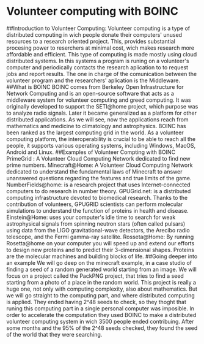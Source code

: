# Volunteer   computing   with   BOINC
##Introduction to Volunteer Computing:
Volunteer computing is a type of distributed computing in wich people donate their computers' unused resources to a research oriented project. This, provides substantial procesing power to reserchers at minimal cost, wich makes research more affordable and efficient. This type of computing is made mostly using cloud distributed systems. In this systems a program is runing on a volunteer's computer and periodically contacts the research aplication to to request jobs and report results. The one in charge of the comunication between the volunteer program and the researchers' aplication is the Middleware.    
##What is BOINC
BOINC comes from Berkeley Open Infrastructure for Network Computing and is an open-source software that acts
as a middleware system for volunteer computing and greed computing. It was originally developed to support 
the SETI@home project, which purpose was to analyze radio signals. Later it became generalized as a platform
for other distributed applications. As we will see, now the applications reach from mathematics and medicine to
climatology and astrophysics. 
BOINC has been ranked as the largest computing grid in the world. As a volunteer computing platform, the
interoperability is crucial to be able to reach all the people, it supports various operating systems, 
including Windows, MacOS, Android and Linux.
##Examples of Volunteer Compting with BOINC
PrimeGrid : A Volunteer Cloud Computing Network dedicated to find new prime numbers.
Minecraft@Home: A Volunteer Cloud Computing Network dedicated to understand the fundamental laws of Minecraft to answer unanswered questions regarding the features and true limits of the game.
NumberFields@home: is a research project that uses Internet-connected computers to do research in number theory. 
GPUGrid.net: is a distributed computing infrastructure devoted to biomedical research. Thanks to the contribution of volunteers, GPUGRID scientists can perform molecular simulations to understand the function of proteins in health and disease.
Einstein@Home: uses your computer's idle time to search for weak astrophysical signals from spinning neutron stars (often called pulsars) using data from the LIGO gravitational-wave detectors, the Arecibo radio telescope, and the Fermi gamma-ray satellite.
Rosseta@Home: By running Rosetta@home on your computer you will speed up and extend our efforts to design new proteins and to predict their 3-dimensional shapes. Proteins are the molecular machines and building blocks of life. 
##Going deeper into an example
We will go deep on the minecraft example, in a case studio of finding a seed of a random generated world starting from an image. We will focus on a project called the PackPNG project, that tries to find a seed starting from a photo of a place in the random world. This project is really a huge one, not only with computing complexity, also about mathematics. But we will go straight to the computing part, and where distributed computing is applied. They ended having 2^48 seeds to check, so they thoght that runing this computing part in a single personal computer was imposible. In order to accelerate the computation they used BOINC to make a distributed volunteer computing system in wich 3500 people ended contribuing. After some months and the 95% of the 2^48 seeds checked, they found the seed of the world that they were searching.
